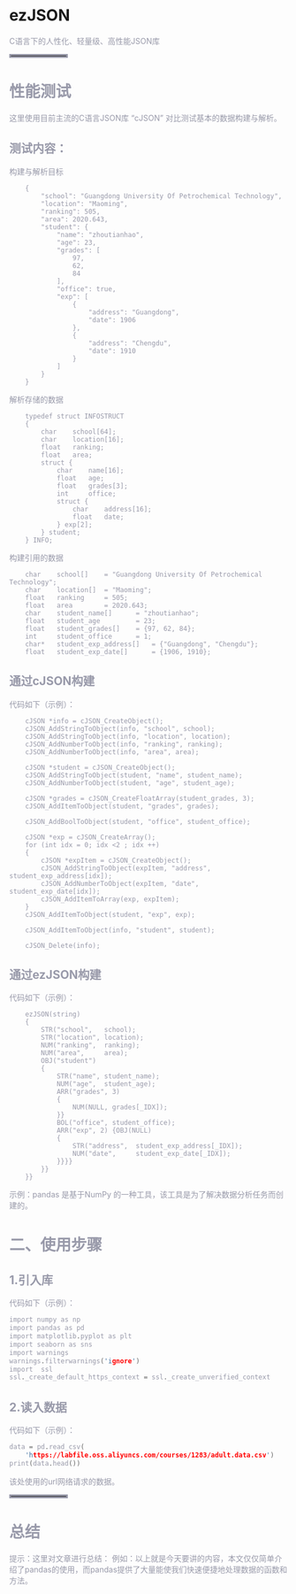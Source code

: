 
# ezJSON
<font color=#999AAA >C语言下的人性化、轻量级、高性能JSON库

<hr style=" border:solid; width:100px; height:1px;" color=#000000 size=1">

# 性能测试
<font color=#999AAA >这里使用目前主流的C语言JSON库 “cJSON” 对比测试基本的数据构建与解析。

## 测试内容：

<font color=#999AAA >构建与解析目标
```
    {
        "school": "Guangdong University Of Petrochemical Technology",
        "location": "Maoming",
        "ranking": 505,
        "area": 2020.643,
        "student": {
            "name": "zhoutianhao",
            "age": 23,
            "grades": [
                97,
                62,
                84
            ],
            "office": true,
            "exp": [
                {
                    "address": "Guangdong",
                    "date": 1906
                },
                {
                    "address": "Chengdu",
                    "date": 1910
                }
            ]
        }
    }
```
<font color=#999AAA >解析存储的数据
```
    typedef struct INFOSTRUCT 
    {
        char    school[64];
        char    location[16];
        float   ranking;
        float   area;
        struct {
            char    name[16];
            float   age;
            float   grades[3];
            int     office;
            struct {
                char    address[16];
                float   date;
            } exp[2];
        } student;
    } INFO;
```
<font color=#999AAA >构建引用的数据
```
    char    school[]    = "Guangdong University Of Petrochemical Technology";
    char    location[]  = "Maoming";
    float   ranking     = 505;
    float   area        = 2020.643;
    char    student_name[]      = "zhoutianhao";
    float   student_age         = 23;
    float   student_grades[]    = {97, 62, 84};
    int     student_office      = 1;
    char*   student_exp_address[]   = {"Guangdong", "Chengdu"};
    float   student_exp_date[]      = {1906, 1910};
```

## 通过cJSON构建
代码如下（示例）：
```
    cJSON *info = cJSON_CreateObject();
    cJSON_AddStringToObject(info, "school", school);
    cJSON_AddStringToObject(info, "location", location);
    cJSON_AddNumberToObject(info, "ranking", ranking);
    cJSON_AddNumberToObject(info, "area", area);

    cJSON *student = cJSON_CreateObject();
    cJSON_AddStringToObject(student, "name", student_name);
    cJSON_AddNumberToObject(student, "age", student_age);

    cJSON *grades = cJSON_CreateFloatArray(student_grades, 3);
    cJSON_AddItemToObject(student, "grades", grades);
    
    cJSON_AddBoolToObject(student, "office", student_office);

    cJSON *exp = cJSON_CreateArray();
    for (int idx = 0; idx <2 ; idx ++) 
    {
        cJSON *expItem = cJSON_CreateObject();
        cJSON_AddStringToObject(expItem, "address", student_exp_address[idx]);
        cJSON_AddNumberToObject(expItem, "date", student_exp_date[idx]);
        cJSON_AddItemToArray(exp, expItem);
    }
    cJSON_AddItemToObject(student, "exp", exp);

    cJSON_AddItemToObject(info, "student", student);

    cJSON_Delete(info);
```

## 通过ezJSON构建
代码如下（示例）：
```
    ezJSON(string)
    {
        STR("school",   school);
        STR("location", location);
        NUM("ranking",  ranking);
        NUM("area",     area);
        OBJ("student")
        {
            STR("name", student_name);
            NUM("age",  student_age);
            ARR("grades", 3)
            {
                NUM(NULL, grades[_IDX]);
            }}
            BOL("office", student_office);
            ARR("exp", 2) {OBJ(NULL)
            {
                STR("address",  student_exp_address[_IDX]);
                NUM("date",     student_exp_date[_IDX]);
            }}}}
        }}
    }}

```




<font color=#999AAA >示例：pandas 是基于NumPy 的一种工具，该工具是为了解决数据分析任务而创建的。



# 二、使用步骤
## 1.引入库


<font color=#999AAA >代码如下（示例）：



```c
import numpy as np
import pandas as pd
import matplotlib.pyplot as plt
import seaborn as sns
import warnings
warnings.filterwarnings('ignore')
import  ssl
ssl._create_default_https_context = ssl._create_unverified_context
```

## 2.读入数据

<font color=#999AAA >代码如下（示例）：



```c
data = pd.read_csv(
    'https://labfile.oss.aliyuncs.com/courses/1283/adult.data.csv')
print(data.head())
```



<font color=#999AAA >该处使用的url网络请求的数据。

<hr style=" border:solid; width:100px; height:1px;" color=#000000 size=1">

# 总结
<font color=#999AAA >提示：这里对文章进行总结：
例如：以上就是今天要讲的内容，本文仅仅简单介绍了pandas的使用，而pandas提供了大量能使我们快速便捷地处理数据的函数和方法。
